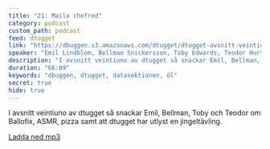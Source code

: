 ```yaml
---
title: "21: Maila chefred"
category: podcast
custom_path: podcast
feed: dtugget
link: "https://dbuggen.s3.amazonaws.com/dtugget/dtugget-avsnitt-veintiuno.mp3"
speaker: "Emil Lindblom, Bellman Snickersson, Toby Edwards, Teodor Hurtigh Isaacs"
description: "I avsnitt veintiuno av dtugget så snackar Emil, Bellman, Toby och Teodor om Ballofix, ASMR, pizza samt att dtugget har utlyst en jingeltävling."
duration: "66:09"
keywords: "dbuggen, dtugget, datasektionen, öl"
secret: true
hide: true
---
```

<script src="/audiojs/audio.min.js"></script>
<script>
  audiojs.events.ready(function() {
    var as = audiojs.createAll();
  });
</script>

I avsnitt veintiuno av dtugget så snackar Emil, Bellman, Toby och Teodor om Ballofix, ASMR, pizza samt att dtugget har utlyst en jingeltävling.

<audio src="{{ page.link }}" preload="auto"></audio>

<p class="center">
  <a class="center" href="{{ page.link }}">Ladda ned mp3</a>
</p>
